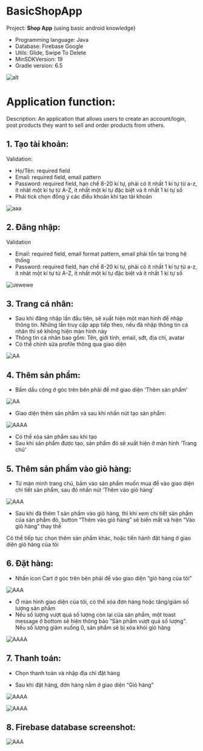 # BasicShopApp
Project: **Shop App** (using basic android knowledge)
- Programming language: Java
- Database: Firebase Google
- Utils: Glide, Swipe To Delete
- MinSDKVersion: 19
- Gradle version: 6.5

![alt](https://github.com/giinnynguyen/BasicShopApp/blob/main/image/Screenshot%201.png)

# Application function:
Description: An application that allows users to create an account/login, post products they want to sell and order products from others.

## 1. Tạo tài khoản:
Validation:
- Họ/Tên: required field
- Email: required field, email pattern
- Password: required field, hạn chế 8-20 kí tự, phải có ít nhất 1 kí tự từ a-z, ít nhât một kí tự từ A-Z, ít nhất một kí tự đặc biệt và ít nhất 1 kí tự số
- Phải tick chọn đồng ý các điều khoản khi tạo tài khoản

![aaa](https://github.com/giinnynguyen/BasicShopApp/blob/main/image/register.png)

## 2. Đăng nhập:
Validation
- Email: required field, email format pattern, email phải tồn tại trong hệ thống
- Password: required field, hạn chế 8-20 kí tự, phải có ít nhất 1 kí tự từ a-z, ít nhât một kí tự từ A-Z, ít nhất một kí tự đặc biệt và ít nhất 1 kí tự số

![ưewewe](https://github.com/giinnynguyen/BasicShopApp/blob/main/image/login.png)

## 3. Trang cá nhân:
- Sau khi đăng nhập lần đầu tiên, sẽ xuất hiện một màn hình để nhập thông tin. Những lần truy cập app tiếp theo, nếu đã nhập thông tin cá nhân thì sẽ không hiện màn hình này
- Thông tin cá nhân bao gồm: Tên, giới tính, email, sđt, địa chỉ, avatar
- Có thể chỉnh sửa profile thông qua giao diện

![AA](https://github.com/giinnynguyen/BasicShopApp/blob/main/image/profile.png)

## 4. Thêm sản phẩm:
- Bấm dấu cộng ở góc trên bên phải để mở giao diện ‘Thêm sản phẩm’

![AA](https://github.com/giinnynguyen/BasicShopApp/blob/main/image/add%20product.png)

- Giao diện thêm sản phẩm và sau khi nhấn nút tạo sản phẩm:

![AAAA](https://github.com/giinnynguyen/BasicShopApp/blob/main/image/add%20product%20UI.png)

- Có thể xóa sản phẩm sau khi tạo
- Sau khi sản phẩm được tạo, sản phẩm đó sẽ xuất hiện ở màn hình
‘Trang chủ’

## 5. Thêm sản phẩm vào giỏ hàng:
- Từ màn mình trang chủ, bấm vào sản phẩm muốn mua để vào giao
diện chi tiết sản phẩm, sau đó nhấn nút ‘Thêm vào giỏ hàng’

![AAA](https://github.com/giinnynguyen/BasicShopApp/blob/main/image/add%20to%20cart.png)

- Sau khi đã thêm 1 sản phẩm vào giỏ hàng, thì khi xem chi tiết
sản phẩm của sản phẩm đó, button “Thêm vào giỏ hàng” sẽ biến mất
và hiện “Vào giỏ hàng” thay thế

Có thể tiếp tục chọn thêm sản phẩm khác, hoặc tiến hành đặt hàng
ở giao diện giỏ hàng của tôi


## 6. Đặt hàng:
- Nhấn icon Cart ở góc trên bên phải để vào giao diện “giỏ hàng
của tôi”

![AAA](https://github.com/giinnynguyen/BasicShopApp/blob/main/image/order.png)

- Ở màn hình giao diện của tôi, có thể xóa đơn hàng hoặc tăng/giảm
số lượng sản phẩm
- Nếu số lượng vượt quá số lượng còn lại của sản phẩm, một toast
message ở bottom sẽ hiện thông báo “Sản phẩm vượt quá số lượng”.
Nếu số lượng giảm xuống 0, sản phẩm sẽ bị xóa khỏi giỏ hàng

![AAAA](https://github.com/giinnynguyen/BasicShopApp/blob/main/image/my%20cart.png)

## 7. Thanh toán:
- Chọn thanh toán và nhập địa chỉ đặt hàng

- Sau khi đặt hàng, đơn hàng nằm ở giao diện “Giỏ hàng”

![AAAA](https://github.com/giinnynguyen/BasicShopApp/blob/main/image/pay.png)

![AAAA](https://github.com/giinnynguyen/BasicShopApp/blob/main/image/pay%202.png)

## 8. Firebase database screenshot:

![AAA](https://github.com/giinnynguyen/BasicShopApp/blob/main/image/firebase.png)

